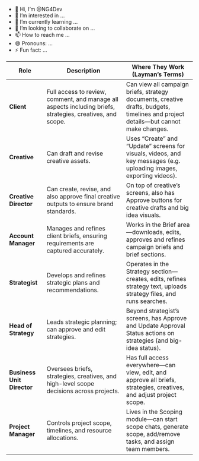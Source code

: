 - 👋 Hi, I’m @NG4Dev
- 👀 I’m interested in ...
- 🌱 I’m currently learning ...
- 💞️ I’m looking to collaborate on ...
- 📫 How to reach me ...
- 😄 Pronouns: ...
- ⚡ Fun fact: ...

<!---
NG4Dev/NG4Dev is a ✨ special ✨ repository because its `README.md` (this file) appears on your GitHub profile.
You can click the Preview link to take a look at your changes.
--->
| Role                    | Description                                                                                                              | Where They Work (Layman’s Terms)                                                                                             |
|-------------------------|--------------------------------------------------------------------------------------------------------------------------|------------------------------------------------------------------------------------------------------------------------------|
| **Client**              | Full access to review, comment, and manage all aspects including briefs, strategies, creatives, and scope.               | Can view all campaign briefs, strategy documents, creative drafts, budgets, timelines and project details—but cannot make changes. |
| **Creative**            | Can draft and revise creative assets.                                                                                    | Uses “Create” and “Update” screens for visuals, videos, and key messages (e.g. uploading images, exporting videos).            |
| **Creative Director**   | Can create, revise, and also approve final creative outputs to ensure brand standards.                                   | On top of creative’s screens, also has Approve buttons for creative drafts and big idea visuals.                             |
| **Account Manager**     | Manages and refines client briefs, ensuring requirements are captured accurately.                                         | Works in the Brief area—downloads, edits, approves and refines campaign briefs and brief sections.                           |
| **Strategist**          | Develops and refines strategic plans and recommendations.                                                               | Operates in the Strategy section—creates, edits, refines strategy text, uploads strategy files, and runs searches.           |
| **Head of Strategy**    | Leads strategic planning; can approve and edit strategies.                                                              | Beyond strategist’s screens, has Approve and Update Approval Status actions on strategies (and big-idea status).              |
| **Business Unit Director** | Oversees briefs, strategies, creatives, and high-level scope decisions across projects.                             | Has full access everywhere—can view, edit, and approve all briefs, strategies, creatives, and adjust project scope.         |
| **Project Manager**     | Controls project scope, timelines, and resource allocations.                                                             | Lives in the Scoping module—can start scope chats, generate scope, add/remove tasks, and assign team members.                |
